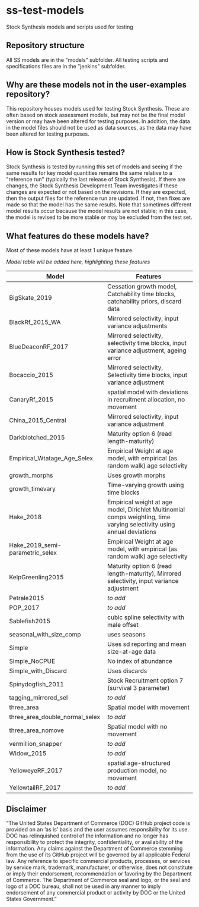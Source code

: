 # ss-test-models

Stock Synthesis models and scripts used for testing

## Repository structure

All SS models are in the "models" subfolder. All testing scripts and specifications files are in the "jenkins" subfolder.

## Why are these models not in the user-examples repository?

This repository houses models used for testing Stock Synthesis. These are often based on stock assessment models, but may not be the final model version or may have been altered for testing purposes. In addition, the data in the model files should not be used as data sources, as the data may have been altered for testing purposes.

## How is Stock Synthesis tested?

Stock Synthesis is tested by running this set of models and seeing if the same results for key model quantities remains the same relative to a "reference run" (typically the last release of Stock Synthesis). If there are changes, the Stock Synthesis Development Team investigates if these changes are expected or not based on the revisions. If they are expected, then the output files for the reference run are updated. If not, then fixes are made so that the model has the same results. Note that sometimes different model results occur because the model results are not stable; in this case, the model is revised to be more stable or may be excluded from the test set.

## What features do these models have?

Most of these models have at least 1 unique feature.

*Model table will be added here, highlighting these features*

| Model | Features |
| ----- | -------- |
| BigSkate_2019 | Cessation growth model, Catchability time blocks, catchability priors,  discard data |
| BlackRf_2015_WA | Mirrored selectivity, input variance adjustments |
| BlueDeaconRF_2017 | Mirrored selectivity, selectivity time blocks, input variance adjustment, ageing error|
| Bocaccio_2015 | Mirrored selectivity, Selectivity time blocks, input variance adjustment  |
| CanaryRf_2015 | spatial model with deviations in recruitment allocation, no movement |
| China_2015_Central | Mirrored selectivity, input variance adjustment |
| Darkblotched_2015   |  Maturity option 6 (read length-maturity) |
| Empirical_Wtatage_Age_Selex | Empirical Weight at age model, with empirical (as random walk) age selectivity |
| growth_morphs | Uses growth morphs |
| growth_timevary | Time-varying growth using time blocks |
| Hake_2018 | Empirical weight at age model, Dirichlet Multinomial comps weighting, time varying selectivity using annual deviations |
| Hake_2019_semi-parametric_selex | Empirical Weight at age model, with empirical (as random walk) age selectivity |
| KelpGreenling2015 | Maturity option 6 (read length-maturity), Mirrored selectivity, input variance adjustment |
| Petrale2015 | *to add* |
| POP_2017 | *to add* |
| Sablefish2015 | cubic spline selectivity with male offset |
| seasonal_with_size_comp | uses seasons |
| Simple | Uses sd reporting and mean size-at-age data |
| Simple_NoCPUE | No index of abundance |
| Simple_with_Discard | Uses discards |
| Spinydogfish_2011 | Stock Recruitment option 7 (survival 3 parameter)  |
| tagging_mirrored_sel | *to add* |
| three_area | Spatial model with movement |
| three_area_double_normal_selex | *to add* |
| three_area_nomove | Spatial model with no movement |
| vermillion_snapper | *to add* |
| Widow_2015 | *to add* |
| YelloweyeRF_2017 | spatial age-structured production model, no movement |
| YellowtailRF_2017 | *to add* |

## Disclaimer

“The United States Department of Commerce (DOC) GitHub project code is provided on an ‘as is’ basis and the user assumes responsibility for its use. DOC has relinquished control of the information and no longer has responsibility to protect the integrity, confidentiality, or availability of the information. Any claims against the Department of Commerce stemming from the use of its GitHub project will be governed by all applicable Federal law. Any reference to specific commercial products, processes, or services by service mark, trademark, manufacturer, or otherwise, does not constitute or imply their endorsement, recommendation or favoring by the Department of Commerce. The Department of Commerce seal and logo, or the seal and logo of a DOC bureau, shall not be used in any manner to imply endorsement of any commercial product or activity by DOC or the United States Government.”
